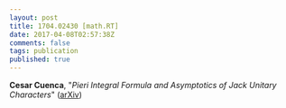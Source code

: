 ```yaml
---
layout: post
title: 1704.02430 [math.RT]
date: 2017-04-08T02:57:38Z
comments: false
tags: publication
published: true
---
```


<b>Cesar Cuenca</b>, "<i>Pieri Integral Formula and Asymptotics of Jack Unitary Characters</i>" ([arXiv](http://arxiv.org/abs/1704.02430v1))
